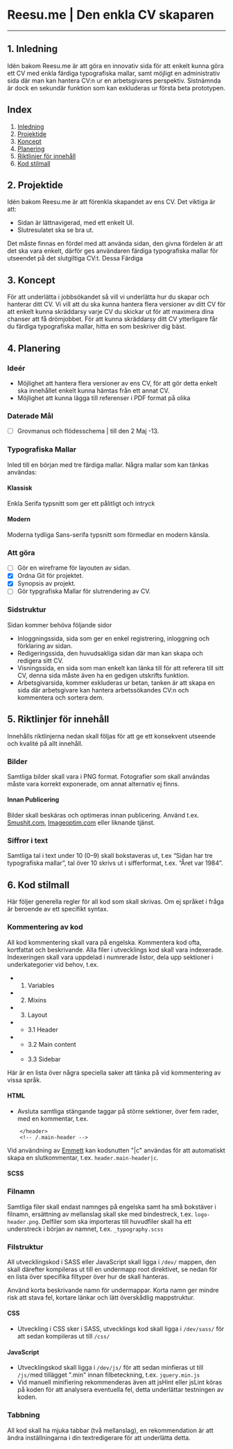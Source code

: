 # Reesu.me | Den enkla CV skaparen
---

## 1. Inledning
Idén bakom Reesu.me är att göra en innovativ sida för att enkelt kunna göra ett CV med enkla färdiga typografiska mallar, samt möjligt en administrativ sida där man kan hantera CV:n ur en arbetsgivares perspektiv. Sistnämnda är dock en sekundär  funktion som kan exkluderas ur första beta prototypen.

## Index
1. [Inledning](#1-inledning)
2. [Projektide](#2-projektide)
3. [Koncept](#3-koncept)
4. [Planering](#4-planering)
5. [Riktlinjer för innehåll](#5-riktlinjer-for-innehall)
6. [Kod stilmall](#6-kod-stilmall)

## 2. Projektide
Idén bakom Reesu.me är att förenkla skapandet av ens CV. Det viktiga är att:
- Sidan är lättnavigerad, med ett enkelt UI.
- Slutresulatet ska se bra ut. 

Det måste finnas en fördel med att använda sidan, den givna fördelen är att det ska vara enkelt, därför ges användaren färdiga typografiska mallar för utseendet på det slutgiltiga CV:t. Dessa Färdiga

## 3. Koncept
För att underlätta i jobbsökandet så vill vi underlätta hur du skapar och hanterar ditt CV. Vi vill att du ska kunna hantera flera versioner av ditt CV för att enkelt kunna skräddarsy varje CV du skickar ut för att maximera dina chanser att få drömjobbet.
För att kunna skräddarsy ditt CV ytterligare får du färdiga typografiska mallar, hitta en som beskriver dig bäst.

## 4. Planering
### Ideér
- Möjlighet att hantera flera versioner av ens CV, för att gör detta enkelt ska innehållet enkelt kunna hämtas från ett annat CV. 
- Möjlighet att kunna lägga till referenser i PDF format på olika 

### Daterade Mål
- [ ] Grovmanus och flödesschema | till den 2 Maj -13.

### Typografiska Mallar
Inled till en början med tre färdiga mallar. Några mallar som kan tänkas användas:
#### Klassisk
Enkla Serifa typsnitt som ger ett pålitligt och  intryck

#### Modern
Moderna tydliga Sans-serifa typsnitt som förmedlar en modern känsla. 

### Att göra
- [ ] Gör en wireframe för layouten av sidan.
- [X] Ordna Git för projektet.
- [X] Synopsis av projekt.
- [ ] Gör typgrafiska Mallar för slutrendering av CV.

### Sidstruktur
Sidan kommer behöva följande sidor
- Inloggningssida, sida som ger en enkel registrering, inloggning och förklaring av sidan.
- Redigeringssida, den huvudsakliga sidan där man kan skapa och redigera sitt CV.
- Visningssida, en sida som man enkelt kan länka till för att referera till sitt CV, denna sida måste även ha en gedigen utskrifts funktion.
- Arbetsgivarsida, kommer exkluderas ur betan, tanken är att skapa en sida där arbetsgivare kan hantera arbetssökandes CV:n och kommentera och sortera dem.

## 5. Riktlinjer för innehåll
Innehålls riktlinjerna nedan skall följas för att ge ett konsekvent utseende och kvalité på allt innehåll.

### Bilder
Samtliga bilder skall vara i PNG format. Fotografier som skall användas måste vara korrekt exponerade, om annat alternativ ej finns.

#### Innan Publicering
Bilder skall beskäras och optimeras innan publicering. Använd t.ex. [Smushit.com](http://www.smushit.com/), [Imageoptim.com](http://imageoptim.com/) eller liknande tjänst.

### Siffror i text
Samtliga tal i text under 10 (0–9) skall bokstaveras ut, t.ex “Sidan har tre typografiska mallar”, tal över 10 skrivs ut i sifferformat, t.ex. “Året var 1984”.

## 6. Kod stilmall
Här följer generella regler för all kod som skall skrivas. Om ej språket i fråga är beroende av ett specifikt syntax.

### Kommentering av kod
All kod kommentering skall vara på engelska. Kommentera kod ofta, kortfattat och beskrivande. Alla filer i utvecklings kod skall vara indexerade. Indexeringen skall vara uppdelad i numrerade listor, dela upp sektioner i underkategorier vid behov, t.ex. 
- 1. Variables
- 2. Mixins
- 3. Layout
- - 3.1 Header
- - 3.2 Main content
- - 3.3 Sidebar

Här är en lista över några speciella saker att tänka på vid kommentering av vissa språk.

#### HTML 
- Avsluta samtliga stängande taggar på större sektioner, över fem rader, med en kommentar, t.ex.
``` <header class="main-header">
    </header>
    <!-- /.main-header -->
```
Vid användning av [Emmett]() kan kodsnutten "|c" användas för att automatiskt skapa en slutkommentar, t.ex. ```header.main-header|c```.

#### SCSS

### Filnamn
Samtliga filer skall endast namnges på engelska samt ha små bokstäver i filnamn, ersättning av mellanslag skall ske med bindestreck, t.ex. ```logo-header.png```.
Delfiler som ska importeras till huvudfiler skall ha ett understreck i början av namnet, t.ex. ```_typography.scss```

### Filstruktur
All utvecklingskod i SASS eller JavaScript skall ligga i ```/dev/``` mappen, den skall därefter kompileras ut till en undermapp root direktivet, se nedan för en lista över specifika filtyper över hur de skall hanteras.

Använd korta beskrivande namn för undermappar. Korta namn ger mindre risk att stava fel, kortare länkar och lätt överskådlig mappstruktur.

#### CSS
 - Utveckling i CSS sker i SASS, utvecklings kod skall ligga i ```/dev/sass/``` för att sedan kompileras ut till ```/css/```

#### JavaScript
- Utvecklingskod skall ligga i ```/dev/js/``` för att sedan minfieras ut till ```/js/```med tillägget ".min" innan filbeteckning, t.ex. ```jquery.min.js``` 
- Vid manuell minifiering rekommenderas även att jsHint eller jsLint köras på koden för att analysera eventuella fel, detta underlättar testningen av koden.

### Tabbning
All kod skall ha mjuka tabbar (två mellanslag), en rekommendation är att ändra inställningarna i din textredigerare för att underlätta detta. 


